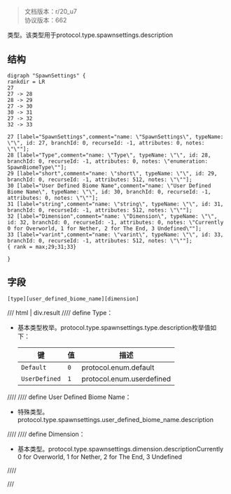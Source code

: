 # <!-- md:samp SpawnSettings -->

> 文档版本：r/20_u7<br/>协议版本：662

<!-- md:samp SpawnSettings -->类型。该类型用于protocol.type.spawnsettings.description

## 结构

```viz
digraph "SpawnSettings" {
rankdir = LR
27
27 -> 28
28 -> 29
27 -> 30
30 -> 31
27 -> 32
32 -> 33

27 [label="SpawnSettings",comment="name: \"SpawnSettings\", typeName: \"\", id: 27, branchId: 0, recurseId: -1, attributes: 0, notes: \"\""];
28 [label="Type",comment="name: \"Type\", typeName: \"\", id: 28, branchId: 0, recurseId: -1, attributes: 0, notes: \"enumeration: SpawnBiomeType\""];
29 [label="short",comment="name: \"short\", typeName: \"\", id: 29, branchId: 0, recurseId: -1, attributes: 512, notes: \"\""];
30 [label="User Defined Biome Name",comment="name: \"User Defined Biome Name\", typeName: \"\", id: 30, branchId: 0, recurseId: -1, attributes: 0, notes: \"\""];
31 [label="string",comment="name: \"string\", typeName: \"\", id: 31, branchId: 0, recurseId: -1, attributes: 512, notes: \"\""];
32 [label="Dimension",comment="name: \"Dimension\", typeName: \"\", id: 32, branchId: 0, recurseId: -1, attributes: 0, notes: \"Currently 0 for Overworld, 1 for Nether, 2 for The End, 3 Undefined\""];
33 [label="varint",comment="name: \"varint\", typeName: \"\", id: 33, branchId: 0, recurseId: -1, attributes: 512, notes: \"\""];
{ rank = max;29;31;33}

}

```

## 字段

```title='SpawnSettings'
[type][user_defined_biome_name][dimension]
```

/// html | div.result
//// define
Type：<!-- md:samp short -->

- 基本类型枚举。protocol.type.spawnsettings.type.description枚举值如下：

  |键|值|描述|
  |---|---|---|
  |`Default`|`0`|protocol.enum.default|
  |`UserDefined`|`1`|protocol.enum.userdefined|



////
//// define
User Defined Biome Name：[<!-- md:samp string -->](../types/string.md)

- 特殊类型。protocol.type.spawnsettings.user_defined_biome_name.description


////
//// define
Dimension：<!-- md:samp varint -->

- 基本类型。protocol.type.spawnsettings.dimension.descriptionCurrently 0 for Overworld, 1 for Nether, 2 for The End, 3 Undefined


////

///

